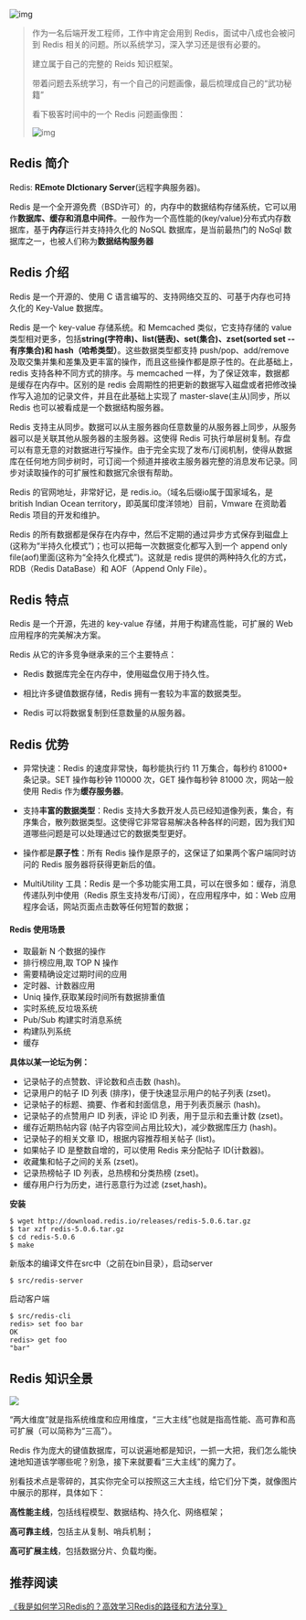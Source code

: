 ![img](https://redis.io/wp-content/uploads/2014/05/redis_289_art.png)



> 作为一名后端开发工程师，工作中肯定会用到 Redis，面试中八成也会被问到 Redis 相关的问题。所以系统学习，深入学习还是很有必要的。
>
> 建立属于自己的完整的 Reids 知识框架。
>
> 带着问题去系统学习，有一个自己的问题画像，最后梳理成自己的“武功秘籍”
>
> 看下极客时间中的一个 Redis 问题画像图：
>
> ![img](https://static001.geekbang.org/resource/image/70/b4/70a5bc1ddc9e3579a2fcb8a5d44118b4.jpeg)



## Redis 简介

Redis: **REmote DIctionary Server**(远程字典服务器)。

Redis 是一个全开源免费（BSD许可）的，内存中的数据结构存储系统，它可以用作**数据库、缓存和消息中间件**。一般作为一个高性能的(key/value)分布式内存数据库，基于**内存**运行并支持持久化的 NoSQL 数据库，是当前最热门的 NoSql 数据库之一，也被人们称为**数据结构服务器**



## Redis 介绍

Redis 是一个开源的、使用 C 语言编写的、支持网络交互的、可基于内存也可持久化的 Key-Value 数据库。

Redis 是一个 key-value 存储系统。和 Memcached 类似，它支持存储的 value 类型相对更多，包括**string(字符串)、list(链表)、set(集合)、zset(sorted set --有序集合)和 hash（哈希类型）**。这些数据类型都支持 push/pop、add/remove 及取交集并集和差集及更丰富的操作，而且这些操作都是原子性的。在此基础上，redis 支持各种不同方式的排序。与 memcached 一样，为了保证效率，数据都是缓存在内存中。区别的是 redis 会周期性的把更新的数据写入磁盘或者把修改操作写入追加的记录文件，并且在此基础上实现了 master-slave(主从)同步，所以 Redis 也可以被看成是一个数据结构服务器。



Redis 支持主从同步。数据可以从主服务器向任意数量的从服务器上同步，从服务器可以是关联其他从服务器的主服务器。这使得 Redis 可执行单层树复制。存盘可以有意无意的对数据进行写操作。由于完全实现了发布/订阅机制，使得从数据库在任何地方同步树时，可订阅一个频道并接收主服务器完整的消息发布记录。同步对读取操作的可扩展性和数据冗余很有帮助。

Redis 的官网地址，非常好记，是 redis.io。（域名后缀io属于国家域名，是 british Indian Ocean territory，即英属印度洋领地）目前，Vmware 在资助着 Redis 项目的开发和维护。

Redis 的所有数据都是保存在内存中，然后不定期的通过异步方式保存到磁盘上(这称为“半持久化模式”)；也可以把每一次数据变化都写入到一个 append only file(aof)里面(这称为“全持久化模式”)。这就是 redis 提供的两种持久化的方式，RDB（Redis DataBase）和 AOF（Append Only File）。



## Redis 特点

Redis 是一个开源，先进的 key-value 存储，并用于构建高性能，可扩展的 Web 应用程序的完美解决方案。

Redis 从它的许多竞争继承来的三个主要特点：

- Redis 数据库完全在内存中，使用磁盘仅用于持久性。

- 相比许多键值数据存储，Redis 拥有一套较为丰富的数据类型。

- Redis 可以将数据复制到任意数量的从服务器。

  

## Redis 优势

- 异常快速：Redis 的速度非常快，每秒能执行约 11 万集合，每秒约 81000+ 条记录。SET 操作每秒钟 110000 次，GET 操作每秒钟 81000 次，网站一般使用 Redis 作为**缓存服务器**。

- 支持**丰富的数据类型**：Redis 支持大多数开发人员已经知道像列表，集合，有序集合，散列数据类型。这使得它非常容易解决各种各样的问题，因为我们知道哪些问题是可以处理通过它的数据类型更好。

- 操作都是**原子性**：所有 Redis 操作是原子的，这保证了如果两个客户端同时访问的 Redis 服务器将获得更新后的值。

- MultiUtility 工具：Redis 是一个多功能实用工具，可以在很多如：缓存，消息传递队列中使用（Redis 原生支持发布/订阅），在应用程序中，如：Web 应用程序会话，网站页面点击数等任何短暂的数据；

  

#### Redis 使用场景
- 取最新 N 个数据的操作
- 排行榜应用,取 TOP N 操作
- 需要精确设定过期时间的应用
- 定时器、计数器应用
- Uniq 操作,获取某段时间所有数据排重值
- 实时系统,反垃圾系统
- Pub/Sub 构建实时消息系统
- 构建队列系统
- 缓存


**具体以某一论坛为例：**

- 记录帖子的点赞数、评论数和点击数 (hash)。
-  记录用户的帖子 ID 列表 (排序)，便于快速显示用户的帖子列表 (zset)。 
- 记录帖子的标题、摘要、作者和封面信息，用于列表页展示 (hash)。 
- 记录帖子的点赞用户 ID 列表，评论 ID 列表，用于显示和去重计数 (zset)。 
- 缓存近期热帖内容 (帖子内容空间占用比较大)，减少数据库压力 (hash)。 
- 记录帖子的相关文章 ID，根据内容推荐相关帖子 (list)。 
- 如果帖子 ID 是整数自增的，可以使用 Redis 来分配帖子 ID(计数器)。 
- 收藏集和帖子之间的关系 (zset)。 
- 记录热榜帖子 ID 列表，总热榜和分类热榜 (zset)。 
- 缓存用户行为历史，进行恶意行为过滤 (zset,hash)。



**安装**

```
$ wget http://download.redis.io/releases/redis-5.0.6.tar.gz
$ tar xzf redis-5.0.6.tar.gz
$ cd redis-5.0.6
$ make
```

新版本的编译文件在src中（之前在bin目录），启动server

```
$ src/redis-server
```

启动客户端

```
$ src/redis-cli
redis> set foo bar
OK
redis> get foo
"bar"
```



## Redis 知识全景

![](https://static001.geekbang.org/resource/image/79/e7/79da7093ed998a99d9abe91e610b74e7.jpg)

“两大维度”就是指系统维度和应用维度，“三大主线”也就是指高性能、高可靠和高可扩展（可以简称为“三高”）。

Redis 作为庞大的键值数据库，可以说遍地都是知识，一抓一大把，我们怎么能快速地知道该学哪些呢？别急，接下来就要看“三大主线”的魔力了。

别看技术点是零碎的，其实你完全可以按照这三大主线，给它们分下类，就像图片中展示的那样，具体如下：

**高性能主线**，包括线程模型、数据结构、持久化、网络框架；

**高可靠主线**，包括主从复制、哨兵机制；

**高可扩展主线**，包括数据分片、负载均衡。



## 推荐阅读

[《我是如何学习Redis的？高效学习Redis的路径和方法分享》](http://kaito-kidd.com/2020/09/09/how-i-learned-redis/)